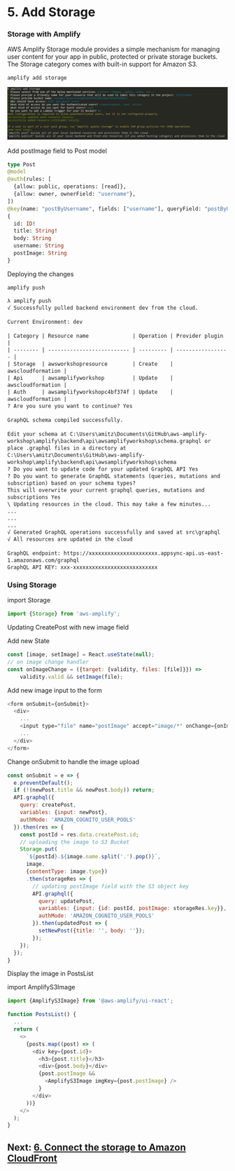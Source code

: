 # 5. Add Storage

### Storage with Amplify
AWS Amplify Storage module provides a simple mechanism for managing user content for your app in public, protected or private storage buckets. The Storage category comes with built-in support for Amazon S3.

````
amplify add storage
````

![add-storage](add-storage.png)

Add postImage field to Post model
````graphql
type Post
@model
@auth(rules: [
  {allow: public, operations: [read]},
  {allow: owner, ownerField: "username"},
])
@key(name: "postByUsername", fields: ["username"], queryField: "postByUsername")
{
  id: ID!
  title: String!
  body: String
  username: String
  postImage: String
}
````

Deploying the changes
````
amplify push
````
```
λ amplify push
√ Successfully pulled backend environment dev from the cloud.

Current Environment: dev

| Category | Resource name              | Operation | Provider plugin   |
| -------- | -------------------------- | --------- | ----------------- |
| Storage  | awsworkshopresource        | Create    | awscloudformation |
| Api      | awsamplifyworkshop         | Update    | awscloudformation |
| Auth     | awsamplifyworkshopc4bf374f | Update    | awscloudformation |
? Are you sure you want to continue? Yes

GraphQL schema compiled successfully.

Edit your schema at C:\Users\amitz\Documents\GitHub\aws-amplify-workshop\amplify\backend\api\awsamplifyworkshop\schema.graphql or place .graphql files in a directory at C:\Users\amitz\Documents\GitHub\aws-amplify-workshop\amplify\backend\api\awsamplifyworkshop\schema
? Do you want to update code for your updated GraphQL API Yes
? Do you want to generate GraphQL statements (queries, mutations and subscription) based on your schema types?
This will overwrite your current graphql queries, mutations and subscriptions Yes
\ Updating resources in the cloud. This may take a few minutes...
...
...
...
√ Generated GraphQL operations successfully and saved at src\graphql
√ All resources are updated in the cloud

GraphQL endpoint: https://xxxxxxxxxxxxxxxxxxxxxx.appsync-api.us-east-1.amazonaws.com/graphql
GraphQL API KEY: xxx-xxxxxxxxxxxxxxxxxxxxxxxxxxx
```
### Using Storage
import Storage
```javascript
import {Storage} from 'aws-amplify';
```
Updating CreatePost with new image field

Add new State 
```javascript
const [image, setImage] = React.useState(null);
// on image change handler
const onImageChange = ({target: {validity, files: [file]}}) =>
    validity.valid && setImage(file);
```
Add new image input to the form
```javascript
<form onSubmit={onSubmit}>
  <div>
    ...
    <input type="file" name="postImage" accept="image/*" onChange={onImageChange} />
    ...
  </div>
</form>
```

Change onSubmit to handle the image upload
```javascript
const onSubmit = e => {
  e.preventDefault();
  if (!(newPost.title && newPost.body)) return;
  API.graphql({
    query: createPost,
    variables: {input: newPost},
    authMode: 'AMAZON_COGNITO_USER_POOLS'
  }).then(res => {
    const postId = res.data.createPost.id;
    // uploading the image to S3 Bucket
    Storage.put(
      `${postId}.${image.name.split('.').pop()}`,
      image,
      {contentType: image.type})
      .then(storageRes => {
        // updating postImage field with the S3 object key 
        API.graphql({
          query: updatePost,
          variables: {input: {id: postId, postImage: storageRes.key}},
          authMode: 'AMAZON_COGNITO_USER_POOLS'
        }).then(updatedPost => {
          setNewPost({title: '', body: ''});
        });
    });
  });
}
```

Display the image in PostsList

import AmplifyS3Image
```javascript
import {AmplifyS3Image} from '@aws-amplify/ui-react';
```
```javascript
function PostsList() {
  ...
  return (
    <>
      {posts.map((post) => (
        <div key={post.id}>
          <h3>{post.title}</h3>
          <div>{post.body}</div>
          {post.postImage &&
            <AmplifyS3Image imgKey={post.postImage} />
          }
        </div>
      ))}
    </>
  );
}
```

## Next: [6. Connect the storage to Amazon CloudFront](https://github.com/amitznati/aws-amplify-workshop/tree/master/6-Connect%20the%20storage%20to%20Amazon%20CloudFront#6-connect-the-storage-to-amazon-cloudfront)

